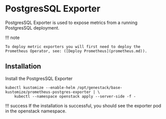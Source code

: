 # PostgresSQL Exporter

PostgresSQL Exporter is used to expose metrics from a running PostgresSQL deployment.

!!! note

    To deploy metric exporters you will first need to deploy the Prometheus Operator, see: ([Deploy Prometheus](prometheus.md)).

## Installation

Install the PostgresSQL Exporter

``` shell
kubectl kustomize --enable-helm /opt/genestack/base-kustomize/prometheus-postgres-exporter | \
    kubectl --namespace openstack apply --server-side -f -
```

!!! success
    If the installation is successful, you should see the exporter pod in the openstack namespace.
